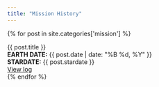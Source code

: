 ```yaml
---
title: "Mission History"
---
```


{% for post in site.categories['mission'] %}
  <div class="lcars-text-bar">
    <span>{{ post.title }}</span>
  </div>
  <strong>EARTH DATE:</strong> {{ post.date | date: "%B %d, %Y" }} <br />
  <strong>STARDATE:</strong> {{ post.stardate }}
  <div class="buttons">
    <a class="button-peach" href="{{ site.url }}{{ post.url }}">View log</a>
  </div>
{% endfor %}

